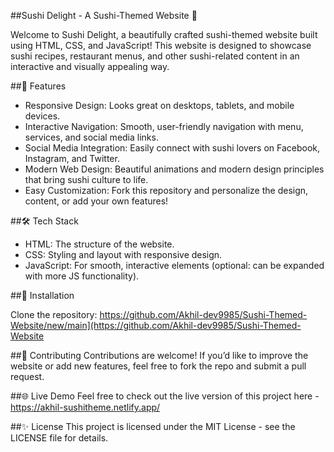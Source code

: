 ##Sushi Delight - A Sushi-Themed Website 🍣

Welcome to Sushi Delight, a beautifully crafted sushi-themed website built using HTML, CSS, and JavaScript! This website is designed to showcase sushi recipes, restaurant menus, and other sushi-related content in an interactive and visually appealing way.

##🚀 Features

- Responsive Design: Looks great on desktops, tablets, and mobile devices.
- Interactive Navigation: Smooth, user-friendly navigation with menu, services, and social media links.
- Social Media Integration: Easily connect with sushi lovers on Facebook, Instagram, and Twitter.
- Modern Web Design: Beautiful animations and modern design principles that bring sushi culture to life.
- Easy Customization: Fork this repository and personalize the design, content, or add your own features!

##🛠️ Tech Stack

- HTML: The structure of the website.
- CSS: Styling and layout with responsive design.
- JavaScript: For smooth, interactive elements (optional: can be expanded with more JS functionality).

##🔧 Installation

 Clone the repository:
https://github.com/Akhil-dev9985/Sushi-Themed-Website/new/main](https://github.com/Akhil-dev9985/Sushi-Themed-Website


##🤝 Contributing
Contributions are welcome! If you’d like to improve the website or add new features, feel free to fork the repo and submit a pull request.

##🌐 Live Demo
Feel free to check out the live version of this project here - https://akhil-sushitheme.netlify.app/

##✨ License
This project is licensed under the MIT License - see the LICENSE file for details.

